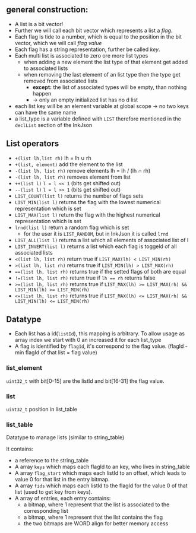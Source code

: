 ## general construction:

+ A list is a bit vector!
+ Further we will call each bit vector which represents a list a _flag_.
+ Each flag is tide to a number, which is equal to the  position in the bit vector, which we will call _flag value_
+ Each flag has a string representation, further be called _key_.
+ Each multi list is associated to zero ore more list types
	+ when adding a new element the list type of that element get added to associated lists
	+ when removing the last element of an list type then the type get removed from associated lists
		+ __except:__ the list of associated types will be empty, than nothing happen
		+ -> only an empty initialized list has no d list
+ each list key will be an element variable at global scope -> no two keys can have the same name
+ a list_type is a variable defined with `LIST` therefore mentioned in the `declList` section of the InkJson

## List operators

+ `+(list lh,list rh)` lh = lh ∪ rh
+ `+(list, element)` add the element to the list
+ `-(list lh, list rh)` remove elements lh = lh / (lh ∩ rh)
+ `-(list lh, list rh)` removes element from list
+ `++(list l)` `l = l << 1` (bits get shifted out)
+ `--(list l)` `l = l >> 1` (bits get shifted out)
+ `LIST_COUNT(list l)` returns the number of flags sets
+ `LIST_MIN(list l)` returns the flag with the lowest numerical representation which is set
+ `LIST_MAX(list l)` return the flag with the highest numerical representation which is set
+ `lrnd(list l)` return a random flag which is set
	+ for the user it is `LIST_RANDOM`, but in InkJson it is called `lrnd`
+ `LIST_ALL(list l)` returns a list which all elements of associated list of l
+ `LIST_INVERT(list l)` returns a list which each flag is toggeld of all associated lists
+ `<(list lh, list rh)` return true if `LIST_MAX(lh) < LIST_MIN(rh)`
+ `>(list lh, list rh)` returns true if `LIST_MIN(lh) > LIST_MAX(rh)`
+ `==(list lh, list rh)` returns true if the setted flags of both are equal
+ `!=(list lh, list rh)` return true if `lh == rh` returns false
+ `>=(list lh, list rh)` returns true if `LIST_MAX(lh) >= LIST_MAX(rh) && LIST_MIN(lh) >= LIST_MIN(rh)`
+ `<=(list lh, list rh)` returns true if `LIST_MAX(lh) <= LIST_MAX(rh) && LIST_MIN(lh) <= LIST_MIN(rh)`

## Datatype

+ Each list has a id(`listId`), this mapping is arbitrary. To allow usage as array index we start with 0 an increased it for each list_type
+ A flag is identified by `flagId`, it's correspond to the flag value. (flagId - min flagId of that list = flag value)

### list_element

`uint32_t` with bit[0-15] are the listId and bit[16-31] the flag value.

### list

`uint32_t` position in list_table

### list_table

Datatype to manage lists (similar to string_table)

It contains:

+ a reference to the string_table
+ A array `keys` which maps each flagId to an key, who lives in string_table
+ A array `flag_start` which maps each listId to an offset, which leads to value 0 for that list in the entry bitmap.
+ A array `fids` which maps each listId to the flagId for the value 0 of that list (used to get key from keys).
+ A array of entries, each entry contains:
	+ a bitmap, where 1 represent that the list is associated to the corresponding list
	+ a bitmap, where 1 represent that the list contains the flag
	+ the two bitmaps are WORD align for better memory access
